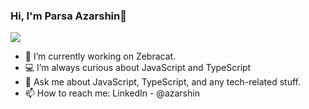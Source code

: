 ### Hi, I'm Parsa Azarshin👋
<p>
    <img align="center" src="https://github-readme-stats.vercel.app/api/top-langs/?username=ParsaAzarshin&layout=compact"/>
</p>



- 🔭 I’m currently working on Zebracat.
- 💻 I’m always curious about JavaScript and TypeScript
- 💬 Ask me about JavaScript, TypeScript, and any tech-related stuff.
- 📫 How to reach me: LinkedIn - @azarshin

